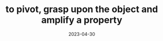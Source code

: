 ---
title: "to pivot, grasp upon the object and amplify a property"
date: 2023-04-30
tags:
  - frictioning
  - fragment
---